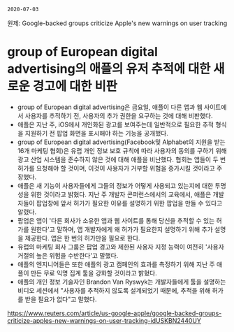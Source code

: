 `2020-07-03`

원제: Google-backed groups criticize Apple's new warnings on user tracking

# group of European digital advertising의 애플의 유저 추적에 대한 새로운 경고에 대한 비판

- group of European digital advertising은 금요일, 애플이 다른 앱과 웹 사이트에서 사용자를 추적하기 전, 사용자의 추가 권한을 요구하는 것에 대해 비판했다.
- 애플은 지난 주, iOS에서 개인화된 광고를 보여주는데 일반적으로 필요한 추적 형식을 지원하기 전 팝업 화면을 표시해야 하는 기능을 공개했다.
- group of European digital advertising(Facebook및 Alphabet의 지원을 받는 16개 마케팅 협회)은 유럽 개인 정보 보호 규칙에 따라 사용자의 동의를 구하기 위해 광고 산업 시스템을 준수하지 않은 것에 대해 애플을 비난했다. 협회는 앱들이 두 번 허가를 요청해야 할 것이며, 이것이 사용자가 거부할 위험을 증가시킬 것이라고 주장했다.
- 애플은 새 기능이 사용자들에게 그들의 정보가 어떻게 사용되고 있는지에 대한 투명성을 위한 것이라고 밝혔다. 지난 주 개발자 콘퍼런스에서의 교육에서, 애플은 개발자들이 팝업창에 앞서 허가가 필요한 이유를 설명하기 위한 팝업을 만들 수 있다고 알렸다. 
- 팝업은 앱이 '다른 회사가 소유한 앱과 웹 사이트를 통해 당신을 추적할 수 있는 허가를 원한다'고 말하며, 앱 개발자에게 왜 허가가 필요한지 설명하기 위해 추가 설명을 제공한다. 앱은 한 번의 허가만을 필요로 한다.
- 유럽의 마케팅 회사 그룹은 팝업 경고와 제한된 사용자 지정 능력이 여전히 '사용자 거절의 높은 위험을 수반한다'고 말했다.
- 애플의 엔지니어들은 또한 애플의 광고 캠페인의 효과를 측정하기 위해 지난 주 애플이 만든 무료 익명 집계 툴을 강화할 것이라고 밝혔다.
- 애플의 개인 정보 기술자인 Brandon Van Ryswyk는 개발자들에게 툴을 설명하는 비디오 세션에서 "사용자를 추적하지 않도록 설계되었기 때문에, 추적을 위해 허가를 받을 필요가 없다"고 말했다.



https://www.reuters.com/article/us-google-apple/google-backed-groups-criticize-apples-new-warnings-on-user-tracking-idUSKBN2440UY